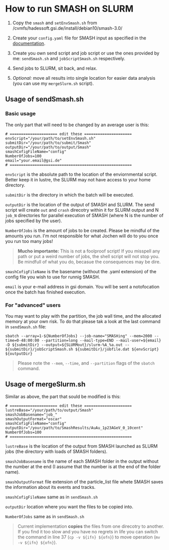 # How to run SMASH on SLURM

1. Copy the `smash` and `setEnvSmash.sh` from /cvmfs/hadessoft.gsi.de/install/debian10/smash-3.0/

2. Create your `config.yaml` file for SMASH input as specified in the [documentation](https://smash-transport.github.io/).

3. Create you own send script and job script or use the ones provided by me: `sendSmash.sh` and `jobScriptSmash.sh` respectively.

4. Send jobs to SLURM, sit back, and relax.

5. *Optional:* move all results into single location for easier data analysis (you can use my `mergeSlurm.sh` script).

## Usage of sendSmash.sh

### Basic usage

The only part that will need to be changed by an average user is this:
```
# ===================== edit these =====================
envScript="/your/path/to/setEnvSmash.sh"
submitDir="/your/path/to/submit/Smash"
outputDir="/your/path/to/output/Smash"
smashCofigFileName="config"
NumberOfJobs=100
email="your.email@gsi.de"
# ======================================================
```

`envScript` is the absolute path to the location of the enviornmental script. Better keep it in lustre, the SLURM may not have access to your home directory.

`submitDir` is the directory in which the batch will be executed.

`outputDir` is the location of the output of SMASH and SLURM. The send script will create `out` and `crash` direcotry within it for SLURM output and N `job_N` directories for parallel execution of SMASH (where N is the number of jobs specified by the user).

`NumberOfJobs` is the amount of jobs to be created. Please be mindful of the amounts you run. I'm not responsible for what Jochen will do to you once you run too many jobs!

> **Mucho importante:** This is not a foolproof script! If you misspell any path or put a weird number of jobs, the shell script will not stop you. Be mindfull of what you do, becasue the consequences may be dire.

`smashCofigFileName` is the basename (without the .yaml extension) of the config file you wish to use for runnig SMASH. 

`email` is your e-mail address in gsi domain. You will be sent a notofocation once the batch has finished execution.

### For "advanced" users

You may want to play with the partition, the job wall time, and the allocated memory at your own risk. To do that please tak a look at the last command in `sendSmash.sh` file:
```
sbatch --array=1-${NumberOfJobs} --job-name="SMASHing" --mem=2000 --time=0-48:00:00 --partition=long --mail-type=END --mail-user=${email} -D ${submitDir} --output=${SLURMout}/slurm-%A_%a.out -- ${submitDir}/jobScriptSmash.sh ${submitDir}/jobfile.dat ${envScript} ${outputDir}
```

> Please note the `--mem`, `--time`, and `--partition` flags of the `sbatch` command.

## Usage of mergeSlurm.sh

Similar as above, the part that sould be modified is this:
```
# ===================== edit these =====================
lustreBase="/your/path/to/output/Smash"
smashJobBasename="job_"
smashOutputFormat="oscar"
smashCofigFileName="config"
outputDir="/your/path/to/SmashResults/AuAu_1p23AGeV_0_10cent"
NumberOfJobs=100
# ======================================================
```

`lustreBase` is the location of the output from SMASH launched as SLURM jobs (the directory with loads of SMASH folders).

`smashJobBasename` is the name of each SMASH folder in the output without the number at the end (I assume that the number is at the end of the folder name).

`smashOutputFormat` file extension of the particle_list file whete SMASH saves the information about its events and tracks.

`smashCofigFileName` same as in `sendSmash.sh`

`outputDir` location where you want the files to be copied into.

`NumberOfJobs` same as in `sendSmash.sh`

> Current implementation **copies** the files from one direcotry to another. If you find it too slow and you have no regrets in life you can switch the command in line 37 (`cp -v ${ifn} ${ofn}`) to move operation (`mv -v ${ifn} ${ofn}`).
